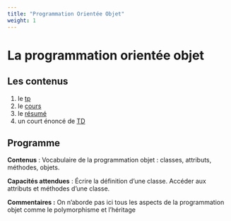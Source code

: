 ```yaml
---
title: "Programmation Orientée Objet"
weight: 1
---
```


# La programmation orientée objet

## Les contenus

1. le [tp](tp)
2. le [cours](cours)
3. le [résumé](resume)
4. un court énoncé de [TD](td)


## Programme

**Contenus** : Vocabulaire de la programmation objet : classes, attributs,
méthodes, objets.

**Capacités attendues** : Écrire la définition d’une classe. Accéder aux
attributs et méthodes d’une classe.

**Commentaires :** On n’aborde pas ici tous les aspects de la programmation
objet comme le polymorphisme et l’héritage
